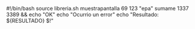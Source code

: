 #!/bin/bash
source libreria.sh
muestrapantalla 69 123 "epa"
sumame 1337 3389 && echo "OK"  echo "Ocurrio un error"
echo "Resultado: ${RESULTADO} $!"
